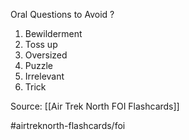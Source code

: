 Oral Questions to Avoid
?
1. Bewilderment
2. Toss up
3. Oversized
4. Puzzle
5. Irrelevant
6. Trick
<!--SR:!2022-10-06,3,250-->


Source: [[Air Trek North FOI Flashcards]]

#airtreknorth-flashcards/foi